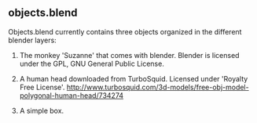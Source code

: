 ## objects.blend

Objects.blend currently contains three objects organized in the different blender layers:

1) The monkey 'Suzanne' that comes with blender. Blender is licensed under the GPL, GNU General Public License.

2) A human head downloaded from TurboSquid. Licensed under 'Royalty Free License'. http://www.turbosquid.com/3d-models/free-obj-model-polygonal-human-head/734274

3) A simple box.


